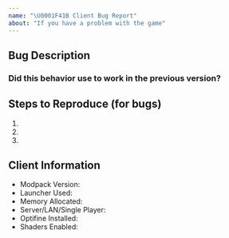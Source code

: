 ```yaml
---
name: "\U0001F41B Client Bug Report"
about: "If you have a problem with the game"
---
```


<!--=
Please ensure that you fill in all the required information needed as specified by the template below. Enter text following any "<!-- ✏\-\-\>" in the template below.
NOTE: If you have other mods installed or you have changed versions; please revert to a clean install and test again with a crash/bug before posting.
=-->


## Bug Description
<!--📝 A clear and concise description of the problem-->
<!--✏-->


### Did this behavior use to work in the previous version?
<!--📝 Yes, the previous version in which this bug was not present was:-->
<!--✏-->


## Steps to Reproduce (for bugs)
<!--📝 A video, screenshots or a set of steps to reproduce-->
<!--✏-->
1.
2.
3.


## Client Information
* Modpack Version:<!--✏-->
* Launcher Used:<!--✏-->
* Memory Allocated:<!--✏-->
* Server/LAN/Single Player:<!--✏-->
* Optifine Installed:<!--✏-->
* Shaders Enabled:<!--✏-->
